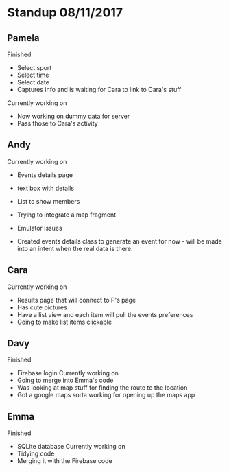 # Standup 08/11/2017

## Pamela
Finished
 - Select sport
 - Select time
 - Select date
 - Captures info and is waiting for Cara to link to Cara's stuff

Currently working on
 - Now working on dummy data for server
 - Pass those to Cara's activity

## Andy
Currently working on
- Events details page
- text box with details
- List to show members

- Trying to integrate a map fragment
- Emulator issues
- Created events details class to generate an event for now - will be made into an intent when the real data is there.

## Cara
Currently working on
- Results page that will connect to P's page
- Has cute pictures
- Have a list view and each item will pull the events preferences
- Going to make list items clickable

## Davy
Finished
- Firebase login
Currently working on
- Going to merge into Emma's code
- Was looking at map stuff for finding the route to the location
- Got a google maps sorta working for opening up the maps app

## Emma
Finished
- SQLite database
Currently working on
- Tidying code
- Merging it with the Firebase code